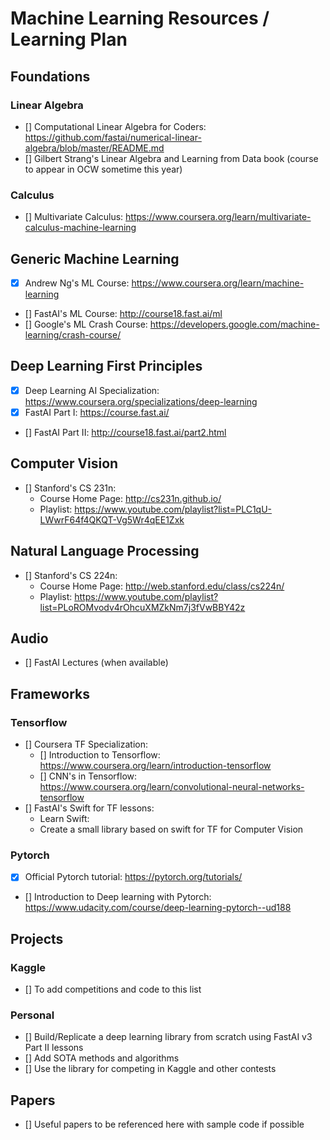 # Machine Learning Resources / Learning Plan
## Foundations
### Linear Algebra
 - [] Computational Linear Algebra for Coders: https://github.com/fastai/numerical-linear-algebra/blob/master/README.md  
 - [] Gilbert Strang's Linear Algebra and Learning from Data book (course to appear in OCW sometime this year)           
### Calculus
- [] Multivariate Calculus: https://www.coursera.org/learn/multivariate-calculus-machine-learning 
## Generic Machine Learning 
- [x] Andrew Ng's ML Course: https://www.coursera.org/learn/machine-learning
- [] FastAI's ML Course: http://course18.fast.ai/ml
- [] Google's ML Crash Course: https://developers.google.com/machine-learning/crash-course/
## Deep Learning First Principles
- [x] Deep Learning AI Specialization: https://www.coursera.org/specializations/deep-learning
- [x] FastAI Part I: https://course.fast.ai/
- [] FastAI Part II: http://course18.fast.ai/part2.html
## Computer Vision
- [] Stanford's CS 231n: 
  - Course Home Page: http://cs231n.github.io/
  - Playlist: https://www.youtube.com/playlist?list=PLC1qU-LWwrF64f4QKQT-Vg5Wr4qEE1Zxk
## Natural Language Processing
- [] Stanford's CS 224n:
  - Course Home Page: http://web.stanford.edu/class/cs224n/
  - Playlist: https://www.youtube.com/playlist?list=PLoROMvodv4rOhcuXMZkNm7j3fVwBBY42z
## Audio
- [] FastAI Lectures (when available)
## Frameworks
### Tensorflow
- [] Coursera TF Specialization: 
  - [] Introduction to Tensorflow: https://www.coursera.org/learn/introduction-tensorflow
  - [] CNN's in Tensorflow: https://www.coursera.org/learn/convolutional-neural-networks-tensorflow
- [] FastAI's Swift for TF lessons:
  * Learn Swift: 
  * Create a small library based on swift for TF for Computer Vision
### Pytorch
- [x] Official Pytorch tutorial: https://pytorch.org/tutorials/
- [] Introduction to Deep learning with Pytorch: https://www.udacity.com/course/deep-learning-pytorch--ud188
## Projects
### Kaggle
- [] To add competitions and code to this list
### Personal
- [] Build/Replicate a deep learning library from scratch using FastAI v3 Part II lessons
- [] Add SOTA methods and algorithms 
- [] Use the library for competing in Kaggle and other contests

## Papers
- [] Useful papers to be referenced here with sample code if possible

